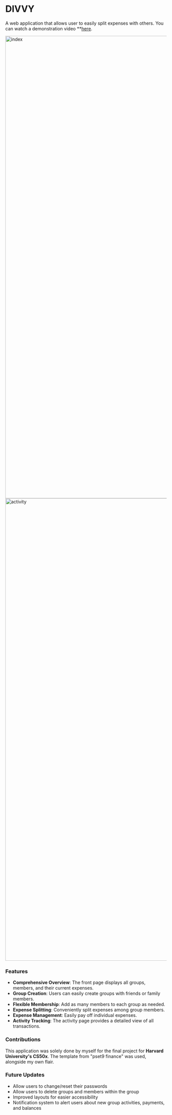 # DIVVY

A web application that allows user to easily split expenses with others.
You can watch a demonstration video **<a href="https://youtu.be/4_yymIpAqs0">here</a>.

<img width="1440" alt="index" src="https://github.com/michaelliuuu/cs50_project/assets/102439915/27eb73dd-0396-40c2-a58d-60ac5b2497ea">
<img width="1440" alt="activity" src="https://github.com/michaelliuuu/cs50_project/assets/102439915/8097bfb3-2c39-416b-be23-e2c5f4331c76">

### Features
- **Comprehensive Overview**: The front page displays all groups, members, and their current expenses.
- **Group Creation**: Users can easily create groups with friends or family members.
- **Flexible Membership**: Add as many members to each group as needed.
- **Expense Splitting**: Conveniently split expenses among group members.
- **Expense Management**: Easily pay off individual expenses.
- **Activity Tracking**: The activity page provides a detailed view of all transactions.

### Contributions
This application was solely done by myself for the final project for **Harvard University's CS50x**. 
The template from "pset9 finance" was used, alongside my own flair.

### Future Updates
- Allow users to change/reset their passwords
- Allow users to delete groups and members within the group
- Improved layouts for easier accessibility
- Notification system to alert users about new group activities, payments, and balances
 